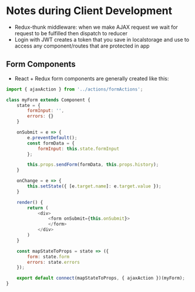 # Notes during Client Development

- Redux-thunk middleware: when we make AJAX request we wait for request to be fulfilled then dispatch to reducer
- Login with JWT creates a token that you save in localstorage and use to access any component/routes that are protected in app


## Form Components
- React + Redux form components are generally created like this:
```javascript
import { ajaxAction } from '../actions/formActions';

class myForm extends Component {
    state = {
        formInput: '',
        errors: {}
    }

    onSubmit = e => {
        e.preventDefault();
        const formData = {
            formInput: this.state.formInput
        };

        this.props.sendForm(formData, this.props.history);
    }

    onChange = e => {
        this.setState({ [e.target.name]: e.target.value });
    }

    render() {
        return (
            <div>
                <form onSubmit={this.onSubmit}>
                </form>
            </div>
        )
    }

    const mapStateToProps = state => ({
        form: state.form
        errors: state.errors
    });

    export default connect(mapStateToProps, { ajaxAction })(myForm);
}
```